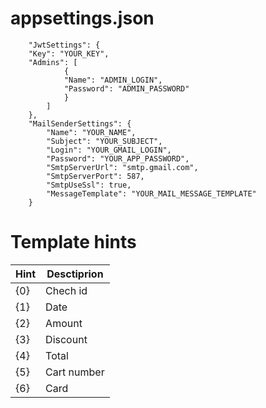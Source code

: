 <h1>appsettings.json</h1>

```
    "JwtSettings": {
    "Key": "YOUR_KEY",
    "Admins": [
            {
            "Name": "ADMIN_LOGIN",
            "Password": "ADMIN_PASSWORD"
            }
        ]
    },
    "MailSenderSettings": {
        "Name": "YOUR_NAME",
        "Subject": "YOUR_SUBJECT",
        "Login": "YOUR_GMAIL_LOGIN",
        "Password": "YOUR_APP_PASSWORD",
        "SmtpServerUrl": "smtp.gmail.com",
        "SmtpServerPort": 587,
        "SmtpUseSsl": true,
        "MessageTemplate": "YOUR_MAIL_MESSAGE_TEMPLATE"
    }
```

<h1>Template hints</h1>

| Hint | Desctiprion |
| ---- | ----------- |
| {0}  | Chech id    |
| {1}  | Date        |
| {2}  | Amount      |
| {3}  | Discount    |
| {4}  | Total       |
| {5}  | Cart number |
| {6}  | Card        |
